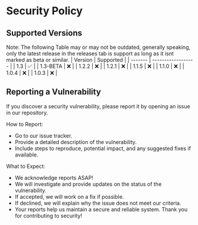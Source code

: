 # Security Policy

## Supported Versions
Note: The following Table may or may not be outdated, generally speaking, only the latest release in the releases tab is support as long as it isnt marked as beta or similar.
| Version | Supported          |
| ------- | ------------------ |
| 1.3   | :white_check_mark: |
| 1.3-BETA   | :x: |
| 1.2.2   | :x: |
| 1.2.1   | :x: |
| 1.1.5   | :x:                |
| 1.1.0   | :x:                |
| 1.0.4   | :x: |
| 1.0.3   | :x:                |

## Reporting a Vulnerability
If you discover a security vulnerability, please report it by opening an issue in our repository.

How to Report:
- Go to our issue tracker.
- Provide a detailed description of the vulnerability.
- Include steps to reproduce, potential impact, and any suggested fixes if available.

What to Expect:
- We acknowledge reports ASAP!
- We will investigate and provide updates on the status of the vulnerability.
- If accepted, we will work on a fix if possible.
- If declined, we will explain why the issue does not meet our criteria.
- Your reports help us maintain a secure and reliable system. Thank you for contributing to security!
